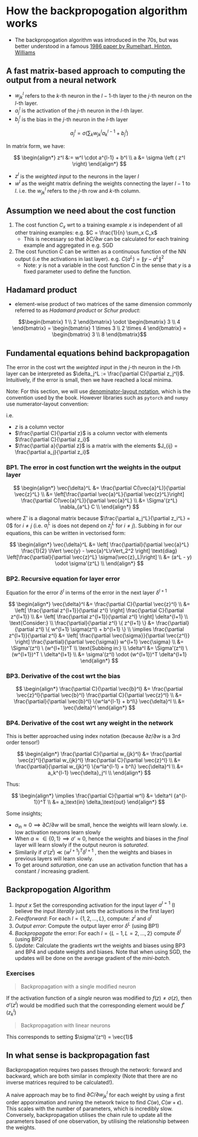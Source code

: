 # How the backpropogation algorithm works

- The backpropogation algorithm was introduced in the 70s, but was better understood in a famous [1986 paper by Rumelhart, Hinton, Williams](http://www.nature.com/nature/journal/v323/n6088/pdf/323533a0.pdf)

## A fast matrix-based approach to computing the output from a neural network

- $w_{jk}^l$ refers to the $k$-th neuron in the $l-1$-th layer to the $j$-th neuron on the $l$-th layer.
- $a_j^l$ is the activation of the $j$-th neuron in the $l$-th layer.
- $b_j^l$ is the bias in the $j$-th neuron in the $l$-th layer

$$
a_j^l = \sigma \left( \sum_k w_{jk}^l a_k^{l-1} + b_j^l \right)
$$

In matrix form, we have:

$$
\begin{align*}
  z^l &:= w^l \cdot a^{l-1} + b^l \\
  a &= \sigma \left ( z^l \right)
\end{align*}
$$

- $z^l$ is the _weighted input_ to the neurons in the layer $l$
- $w^l$ as the weight matrix defining the weights connecting the layer $l-1$ to $l$. i.e. the $w_{jk}^l$ refers to the $j$-th row and $k$-th column.

## Assumption we need about the cost function

1. The cost function $C_x$ wrt to a training example $x$ is independent of all other training examples: e.g. $C = \frac{1}{n} \sum_x C_x$
   - This is necessary so that $\partial C/ \partial w$ can be calculated for each training example and aggregated in e.g. SGD
2. The cost function $C$ can be written as a continuous function of the NN output (i.e the activations in last layer). e.g. $C(a^L) = \lVert y - a^L \rVert^2$
   - Note: $y$ is not a variable in the cost function $C$ in the sense that $y$ is a fixed parameter used to define the function.

## Hadamard product

- element-wise product of two matrices of the same dimension commonly referred to as _Hadamard product_ or _Schur product_:

```math
\begin{bmatrix}
  1 \\ 2
\end{bmatrix}
\odot
\begin{bmatrix}
  3 \\ 4
\end{bmatrix}
  =
\begin{bmatrix}
  1 \times 3 \\ 2 \times 4
\end{bmatrix}
=
\begin{bmatrix}
  3 \\ 8  
\end{bmatrix}
```

## Fundamental equations behind backpropagation

The error in the cost wrt the _weighted input_ in the $j$-th neuron in the $l$-th layer can be interpreted as $\delta_j^L := \frac{\partial C}{\partial z_j^l}$. Intuitively, if the error is small, then we have reached a local minima.

Note: For this section, we will use [denominator-layout notation](https://en.wikipedia.org/wiki/Matrix_calculus#Denominator-layout_notation), which is the convention used by the book. However libraries such as `pytorch` and `numpy` use numerator-layout convention:

i.e.

- $z$ is a column vector
- $\frac{\partial C}{\partial z}$ is a column vector with elements $\frac{\partial C}{\partial z_i}$
- $\frac{\partial a}{\partial z}$ is a matrix with the elements $J_{ij} = \frac{\partial a_j}{\partial z_i}$

### BP1. The error in cost function wrt the weights in the output layer

$$
\begin{align*}
  \vec{\delta}^L &= \frac{\partial C(\vec{a}^L)}{\partial \vec{z}^L} \\
   &= \left[\frac{\partial \vec{a}^L}{\partial \vec{z}^L}\right] \frac{\partial C(\vec{a}^L)}{\partial \vec{a}^L}  \\
  &= \Sigma'(z^L) \nabla_{a^L} C \\
\end{align*}
$$

where $\Sigma'$ is a diagonal matrix because $\frac{\partial a_j^L}{\partial z_i^L} = 0$ for $i \ne j$ (i.e. $a_i^L$ is does not depend on $z_j^L$ for $i \ne j$). Subbing in for our equations, this can be written in vectorised form:

$$
\begin{align*}
   \vec{\delta}^L &= \left[ \frac{\partial}{\partial \vec{a}^L} \frac{1}{2} \lVert \vec{y} - \vec{a}^L\rVert_2^2 \right] \text{diag} \left[\frac{\partial}{\partial \vec{z}^L} \sigma(\vec{z}_L)\right] \\
  &= (a^L - y) \odot \sigma'(z^L) \\
\end{align*}
$$

### BP2. Recursive equation for layer error

Equation for the error $\delta^l$ in terms of the error in the next layer $\delta^{l+1}$

$$
\begin{align*}
  \vec{\delta}^l &= \frac{\partial C}{\partial \vec{z}^l} \\
  &= \left[ \frac{\partial z^{l+1}}{\partial z^l} \right] \frac{\partial C}{\partial z^{l+1}}  \\
  &= \left[ \frac{\partial z^{l+1}}{\partial z^l} \right] \delta^{l+1} \\
  \text{Consider:} \\
  \frac{\partial}{\partial z^l} \{ z^{l+1} \} &= \frac{\partial}{\partial z^l} \{ w^{l+1} \sigma(z^l) + b^{l+1} \} \\
  \implies \frac{\partial z^{l+1}}{\partial z^l} &= \left[ \frac{\partial \vec{\sigma}}{\partial \vec{z^l}} \right] \frac{\partial}{\partial \vec{\sigma}} w^{l+1} \vec{\sigma}  \\
  &= \Sigma'(z^l) \ (w^{l+1})^T \\
  \text{Subbing in:} \\
  \delta^l &= \Sigma'(z^l) \ (w^{l+1})^T \ \delta^{l+1} \\
  &= \sigma'(z^l) \odot (w^{l+1})^T \delta^{l+1}
\end{align*}
$$

### BP3. Derivative of the cost wrt the bias

$$
\begin{align*}
  \frac{\partial C}{\partial \vec{b}^l}
  &= \frac{\partial \vec{z}^l}{\partial \vec{b}^l} \frac{\partial C}{\partial \vec{z}^l} \\
  &= \frac{\partial}{\partial \vec{b}^l} \{w^la^{l-1} + b^l\} \vec{\delta}^l \\
  &= \vec{\delta}^l
\end{align*}
$$

### BP4. Derivative of the cost wrt any weight in the network

This is better approached using index notation (because $\partial z / \partial w$ is a 3rd order tensor!)

$$
\begin{align*}
  \frac{\partial C}{\partial w_{jk}^l}
  &= \frac{\partial \vec{z}^l}{\partial w_{jk}^l} \frac{\partial C}{\partial \vec{z}^l} \\
  &= \frac{\partial}{\partial w_{jk}^l} \{w^la^{l-1} + b^l\} \vec{\delta}^l \\
  &= a_k^{l-1} \vec{\delta}_j^l \\
\end{align*}
$$

Thus:

$$
\begin{align*}
\implies \frac{\partial C}{\partial w^l} &= \delta^l {a^{l-1}}^T \\
&= a_\text{in} \delta_\text{out}
\end{align*}
$$

Some insights;

- $a_\text{in} \approx 0 \implies \partial C / \partial w$  will be small, hence the weights will learn slowly. i.e. low activation neurons learn slowly
- When $a \approx \in \{0,1\} \implies \sigma' \approx 0$, hence the weights and biases in the _final_ layer will learn slowly if the output neuron is _saturated_.
- Similarily if $\sigma'(z^l) \ll (w^{l+1})^T \delta^{l+1}$ , then the weights and biases in previous layers will learn slowly.
- To get around _saturation_, one can use an activation function that has a constant / increasing gradient.

## Backpropogation Algorithm

1. _Input_ $x$ Set the corresponding activation for the input layer $a^{l=1}$ (I believe the input _literally_ just sets the activations in the first layer)
2. _Feedforward_: For each $l=\{1,2,\ldots,L \}$, compute: $z^l$ and $a^l$
3. _Output error_: Compute the output layer error $\delta^L$ (using BP1)
4. _Backpropagate_ the error: For each $l=\{L-1, L=2, \ldots, 2\}$ compute $\delta^l$ (using BP2)
5. _Update_: Calculate the gradients wrt the weights and biases using BP3 and BP4 and update weights and biases. Note that when using SGD, the updates will be done on the average gradient of the _mini-batch_. 

### Exercises

> Backpropagation with a single modified neuron

If the activation function of a _single_ neuron was modified to $f(z) \ne \sigma(z)$, then $\sigma'(z^l)$ would be modified such that the corresponding element would be $f'(z^l_k)$

> Backpropagation with linear neurons

This corresponds to setting $\sigma'(z^l) = \vec{1}$

## In what sense is backpropagation fast

Backpropagation requires two passes through the network: forward and backward, which are both similar in complexity (Note that there are no inverse matrices required to be calculated!).

A naive approach may be to find $\partial C / \partial w_{jk}^l$ for each weight by using a first order apporximation and runing the network twice to find $C(w), C(w + \epsilon)$. This scales with the number of parameters, which is incredibly slow. Conversely, backpropagation utilises the chain rule to update all the parameters based of one observation, by utilising the relationship between the weights.
